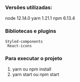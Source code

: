 ### Versões utilizadas:

node 12.14.0
yarn 1.21.1
npm 6.13.4

### Bibliotecas  e plugins
	Styled-components
	 React-icons

### Para executar o projeto

1. 	yarn ou npm install
2. 	yarn start ou npm start